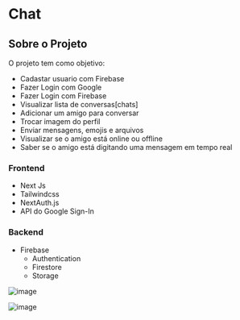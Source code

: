 # Chat 
## Sobre o Projeto
O projeto tem como objetivo:
-  Cadastar usuario com Firebase
-  Fazer Login com Google
-  Fazer Login com Firebase
-  Visualizar lista de conversas[chats]
-  Adicionar um amigo para conversar
-  Trocar imagem do perfil
-  Enviar mensagens, emojis e arquivos
-  Visualizar se o amigo está online ou offline
-  Saber se o amigo está digitando uma mensagem em tempo real

### Frontend
- Next Js
- Tailwindcss
- NextAuth.js 
- API do Google Sign-In 
### Backend
- Firebase
  - Authentication
  - Firestore
  - Storage

![image](https://github.com/ca-madureira/chat-next/assets/121184472/fa70d82a-9ba6-4dc3-8633-8ce267dcce82)

![image](https://github.com/ca-madureira/chat-next/assets/121184472/409473de-ea71-45f0-8281-418d39343d8d)
